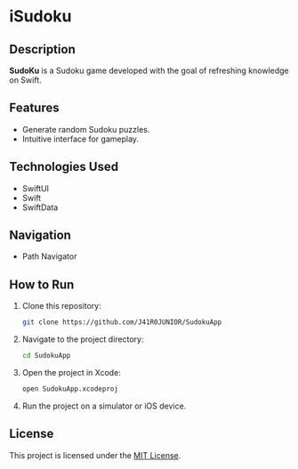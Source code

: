 # iSudoku

## Description

**SudoKu** is a Sudoku game developed with the goal of refreshing knowledge on Swift.

## Features

- Generate random Sudoku puzzles.
- Intuitive interface for gameplay.

## Technologies Used

- SwiftUI
- Swift
- SwiftData

## Navigation

- Path Navigator

## How to Run

1. Clone this repository:
   ```bash
   git clone https://github.com/J41R0JUNIOR/SudokuApp
   ```

2. Navigate to the project directory:
   ```bash
   cd SudokuApp
   ```

3. Open the project in Xcode:
   ```bash
   open SudokuApp.xcodeproj
   ```

4. Run the project on a simulator or iOS device.

## License

This project is licensed under the [MIT License](LICENSE).

